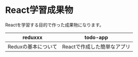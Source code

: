 # React学習成果物
Reactを学習する目的で作った成果物になります。

|  reduxxx  |  todo-app  |
| ---- | ---- |
|  Reduxの基本について  |  Reactで作成した簡単なアプリ  |